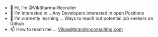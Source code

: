 - 👋 Hi, I’m @VikSharma-Recruiter
- 👀 I’m interested in ...Any Developers interested in open Positions
- 🌱 I’m currently learning ... Ways to reach out potential job seekers on Github
- 📫 How to reach me ... Vikas@brandonconsulting.com

<!---
VikSharma-Recruiter/VikSharma-Recruiter is a ✨ special ✨ repository because its `README.md` (this file) appears on your GitHub profile.
You can click the Preview link to take a look at your changes.
--->
